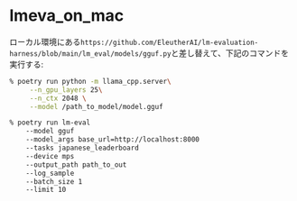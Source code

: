 # lmeva_on_mac
ローカル環境にある`https://github.com/EleutherAI/lm-evaluation-harness/blob/main/lm_eval/models/gguf.py`と差し替えて、下記のコマンドを実行する:
```bash
% poetry run python -m llama_cpp.server\
     --n_gpu_layers 25\
     --n_ctx 2048 \
     --model /path_to_model/model.gguf
```

```bash
% poetry run lm-eval
    --model gguf
    --model_args base_url=http://localhost:8000
    --tasks japanese_leaderboard
    --device mps
    --output_path path_to_out
    --log_sample
    --batch_size 1
    --limit 10
```
